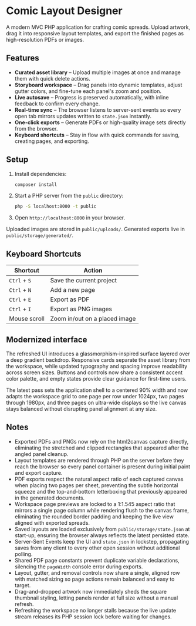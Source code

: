 # Comic Layout Designer

A modern MVC PHP application for crafting comic spreads. Upload artwork, drag it into responsive layout templates, and export the finished pages as high-resolution PDFs or images.

## Features

- **Curated asset library** – Upload multiple images at once and manage them with quick delete actions.
- **Storyboard workspace** – Drag panels into dynamic templates, adjust gutter colors, and fine-tune each panel's zoom and position.
- **Live autosave** – Progress is preserved automatically, with inline feedback to confirm every change.
- **Real-time sync** – The browser listens to server-sent events so every open tab mirrors updates written to `state.json` instantly.
- **One-click exports** – Generate PDFs or high-quality image sets directly from the browser.
- **Keyboard shortcuts** – Stay in flow with quick commands for saving, creating pages, and exporting.

## Setup

1. Install dependencies:
   ```bash
   composer install
   ```
2. Start a PHP server from the `public` directory:
   ```bash
   php -S localhost:8000 -t public
   ```
3. Open `http://localhost:8000` in your browser.

Uploaded images are stored in `public/uploads/`. Generated exports live in `public/storage/generated/`.

## Keyboard Shortcuts

| Shortcut | Action |
| --- | --- |
| `Ctrl` + `S` | Save the current project |
| `Ctrl` + `N` | Add a new page |
| `Ctrl` + `E` | Export as PDF |
| `Ctrl` + `I` | Export as PNG images |
| Mouse scroll | Zoom in/out on a placed image |

## Modernized interface

The refreshed UI introduces a glassmorphism-inspired surface layered over a deep gradient backdrop. Responsive cards separate the asset library from the workspace, while updated typography and spacing improve readability across screen sizes. Buttons and controls now share a consistent accent color palette, and empty states provide clear guidance for first-time users.

The latest pass sets the application shell to a centered 90% width and now adapts the workspace grid to one page per row under 1024px, two pages through 1980px, and three pages on ultra-wide displays so the live canvas stays balanced without disrupting panel alignment at any size.

## Notes

* Exported PDFs and PNGs now rely on the html2canvas capture directly, eliminating the stretched and clipped rectangles that appeared after the angled panel cleanup.
* Layout templates are rendered through PHP on the server before they reach the browser so every panel container is present during initial paint and export capture.
* PDF exports respect the natural aspect ratio of each captured canvas when placing two pages per sheet, preventing the subtle horizontal squeeze and the top-and-bottom letterboxing that previously appeared in the generated documents.
* Workspace page previews are locked to a 1:1.545 aspect ratio that mirrors a single page column while rendering flush to the canvas frame, eliminating the rounded border padding and keeping the live view aligned with exported spreads.
* Saved layouts are loaded exclusively from `public/storage/state.json` at start-up, ensuring the browser always reflects the latest persisted state.
* Server-Sent Events keep the UI and `state.json` in lockstep, propagating saves from any client to every other open session without additional polling.
* Shared PDF page constants prevent duplicate variable declarations, silencing the `pageWidth` console error during exports.
* Layout, gutter, and removal controls now share a single, aligned row with matched sizing so page actions remain balanced and easy to target.
* Drag-and-dropped artwork now immediately sheds the square thumbnail styling, letting panels render at full size without a manual refresh.
* Refreshing the workspace no longer stalls because the live update stream releases its PHP session lock before waiting for changes.
